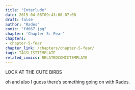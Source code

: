```yaml
---
title: "Interlude"
date: 2015-04-08T09:43:00-07:00
draft: false
author: "Rades"
comic: "fd067.jpg"
chapter: 'Chapter 5: Fear'
chapters:
- chapter-5-fear
chapter_link: /chapters/chapter-5-fear/
tags: TAGSLISTTEMPLATE
related_comics: RELATEDCOMICTEMPLATE
---
```


LOOK AT THE CUTE BIRBS


oh and also I guess there’s something going on with Rades.

